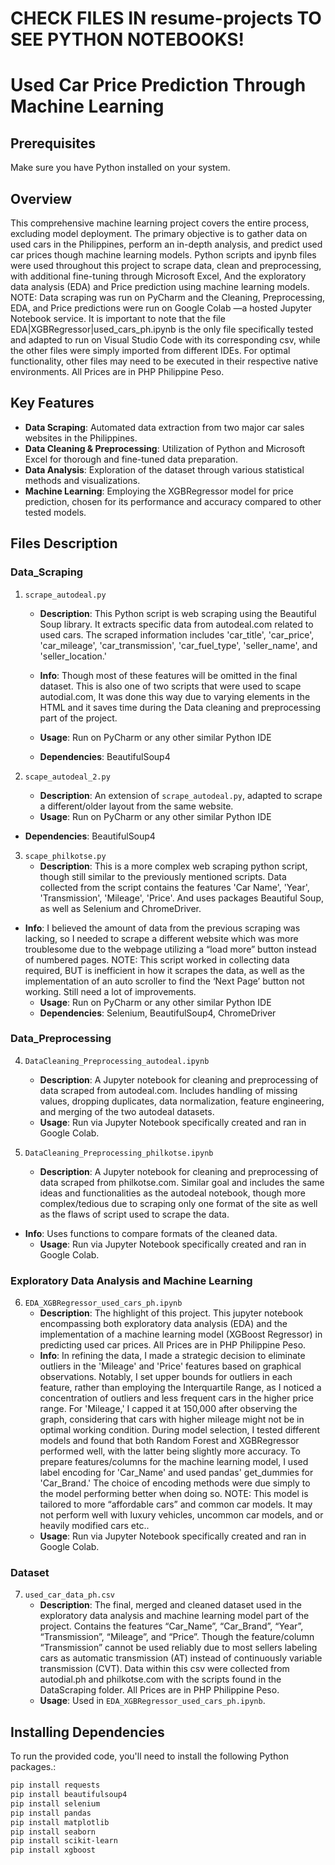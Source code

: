 # CHECK FILES IN resume-projects TO SEE PYTHON NOTEBOOKS!

# Used Car Price Prediction Through Machine Learning

## Prerequisites

Make sure you have Python installed on your system.

## Overview

This comprehensive machine learning project covers the entire process, excluding model deployment. The primary objective is to gather data on used cars in the Philippines, perform an in-depth analysis, and predict used car prices though machine learning models. Python scripts and ipynb files were used throughout this project to scrape data, clean and preprocessing, with additional fine-tuning through Microsoft Excel, And the exploratory data analysis (EDA) and Price prediction using machine learning models.
NOTE: Data scraping was run on PyCharm and the Cleaning, Preprocessing, EDA, and Price predictions were run on Google Colab —a hosted Jupyter Notebook service. It is important to note that the file EDA|XGBRegressor|used_cars_ph.ipynb is the only file specifically tested and adapted to run on Visual Studio Code with its corresponding csv, while the other files were simply imported from different IDEs. For optimal functionality, other files may need to be executed in their respective native environments. All Prices are in PHP Philippine Peso.
## Key Features
- **Data Scraping**: Automated data extraction from two major car sales websites in the Philippines.
- **Data Cleaning & Preprocessing**: Utilization of Python and Microsoft Excel for thorough and fine-tuned data preparation.
- **Data Analysis**: Exploration of the dataset through various statistical methods and visualizations.
- **Machine Learning**: Employing the XGBRegressor model for price prediction, chosen for its performance and accuracy compared to other tested models.

## Files Description

### Data_Scraping
1. `scrape_autodeal.py`
   - **Description**: This Python script is web scraping using the Beautiful Soup library. It extracts specific data from autodeal.com related to used cars. The scraped information includes 'car_title', 'car_price', 'car_mileage', 'car_transmission', 'car_fuel_type', 'seller_name', and 'seller_location.'
   - **Info**: Though most of these features will be omitted in the final dataset. This is also one of two scripts that were used to scape autodial.com, It was done this way due to varying elements in the HTML and it saves time during the Data cleaning and preprocessing part of the project.

   - **Usage**: Run on PyCharm or any other similar Python IDE
   - **Dependencies**: BeautifulSoup4

2. `scape_autodeal_2.py`
   - **Description**: An extension of `scrape_autodeal.py`, adapted to scrape a different/older layout from the same website.
   - **Usage**: Run on PyCharm or any other similar Python IDE
- **Dependencies**: BeautifulSoup4

3. `scape_philkotse.py`
   - **Description**: This is a more complex web scraping python script, though still similar to the previously mentioned scripts. Data collected from the script contains the features 'Car Name', 'Year', 'Transmission', 'Mileage', 'Price'. And uses packages Beautiful Soup, as well as Selenium and ChromeDriver.
- **Info**: I believed the amount of data from the previous scraping was lacking, so I needed to scrape a different website which was more troublesome due to the webpage utilizing a “load more” button instead of numbered pages.
NOTE: This script worked in collecting data required, BUT is inefficient in how it scrapes the data, as well as the implementation of an auto scroller to find the ‘Next Page’ button not working. Still need a lot of improvements.
   - **Usage**: Run on PyCharm or any other similar Python IDE
   - **Dependencies**: Selenium, BeautifulSoup4, ChromeDriver

### Data_Preprocessing
4. `DataCleaning_Preprocessing_autodeal.ipynb`
   - **Description**: A Jupyter notebook for cleaning and preprocessing of data scraped from autodeal.com. Includes handling of missing values, dropping duplicates, data normalization, feature engineering, and merging of the two autodeal datasets.
   - **Usage**: Run via Jupyter Notebook specifically created and ran in Google Colab.

5. `DataCleaning_Preprocessing_philkotse.ipynb`
   - **Description**: A Jupyter notebook for cleaning and preprocessing of data scraped from philkotse.com. Similar goal and includes the same ideas and functionalities as the autodeal notebook, though more complex/tedious due to scraping only one format of the site as well as the flaws of script used to scrape the data.
- **Info**: Uses functions to compare formats of the cleaned data.
   - **Usage**: Run via Jupyter Notebook specifically created and ran in Google Colab.

### Exploratory Data Analysis and Machine Learning
6. `EDA_XGBRegressor_used_cars_ph.ipynb`
   - **Description**: The highlight of this project. This jupyter notebook encompassing both exploratory data analysis (EDA) and the implementation of a machine learning model (XGBoost Regressor) in predicting used car prices. All Prices are in PHP Philippine Peso.
   - **Info**: In refining the data, I made a strategic decision to eliminate outliers in the 'Mileage' and 'Price' features based on graphical observations. Notably, I set upper bounds for outliers in each feature, rather than employing the Interquartile Range, as I noticed a concentration of outliers and less frequent cars in the higher price range. For 'Mileage,' I capped it at 150,000 after observing the graph, considering that cars with higher mileage might not be in optimal working condition. During model selection, I tested different models and found that both Random Forest and XGBRegressor performed well, with the latter being slightly more accuracy. To prepare features/columns for the machine learning model, I used label encoding for 'Car_Name' and used pandas' get_dummies for 'Car_Brand.' The choice of encoding methods were due simply to the model performing better when doing so.
NOTE: This model is tailored to more “affordable cars” and common car models. It may not perform well with luxury vehicles, uncommon car models, and or heavily modified cars etc..
   - **Usage**: Run via Jupyter Notebook specifically created and ran in Google Colab.

### Dataset
7. `used_car_data_ph.csv`
   - **Description**: The final, merged and cleaned dataset used in the exploratory data analysis and machine learning model part of the project. Contains the features “Car_Name”, “Car_Brand”, “Year”, “Transmission”, “Mileage”, and “Price”. Though the feature/column “Transmission” cannot be used reliably due to most sellers labeling cars as automatic transmission (AT) instead of continuously variable transmission (CVT). Data within this csv were collected from autodial.ph and philkotse.com with the scripts found in the DataScraping folder. All Prices are in PHP Philippine Peso.
   - **Usage**: Used in `EDA_XGBRegressor_used_cars_ph.ipynb`.

## Installing Dependencies

To run the provided code, you'll need to install the following Python packages.:

```bash
pip install requests
pip install beautifulsoup4
pip install selenium
pip install pandas
pip install matplotlib
pip install seaborn
pip install scikit-learn
pip install xgboost
